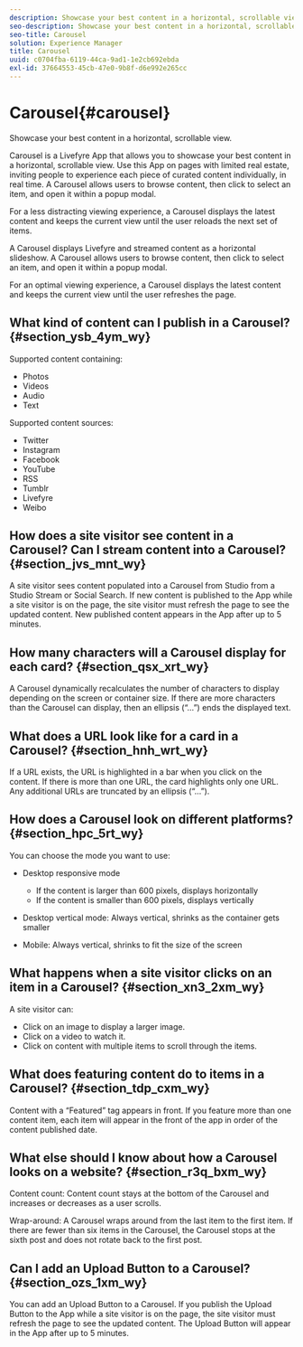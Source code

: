 ```yaml
---
description: Showcase your best content in a horizontal, scrollable view.
seo-description: Showcase your best content in a horizontal, scrollable view.
seo-title: Carousel
solution: Experience Manager
title: Carousel
uuid: c0704fba-6119-44ca-9ad1-1e2cb692ebda
exl-id: 37664553-45cb-47e0-9b8f-d6e992e265cc
---
```

# Carousel{#carousel}

Showcase your best content in a horizontal, scrollable view.

Carousel is a Livefyre App that allows you to showcase your best content in a horizontal, scrollable view. Use this App on pages with limited real estate, inviting people to experience each piece of curated content individually, in real time. A Carousel allows users to browse content, then click to select an item, and open it within a popup modal.

For a less distracting viewing experience, a Carousel displays the latest content and keeps the current view until the user reloads the next set of items.

A Carousel displays Livefyre and streamed content as a horizontal slideshow. A Carousel allows users to browse content, then click to select an item, and open it within a popup modal.

For an optimal viewing experience, a Carousel displays the latest content and keeps the current view until the user refreshes the page.

## What kind of content can I publish in a Carousel? {#section_ysb_4ym_wy}

Supported content containing:

* Photos 
* Videos 
* Audio 
* Text

Supported content sources:

* Twitter 
* Instagram 
* Facebook 
* YouTube 
* RSS 
* Tumblr 
* Livefyre 
* Weibo

## How does a site visitor see content in a Carousel? Can I stream content into a Carousel? {#section_jvs_mnt_wy}

A site visitor sees content populated into a Carousel from Studio from a Studio Stream or Social Search. If new content is published to the App while a site visitor is on the page, the site visitor must refresh the page to see the updated content. New published content appears in the App after up to 5 minutes.

## How many characters will a Carousel display for each card? {#section_qsx_xrt_wy}

A Carousel dynamically recalculates the number of characters to display depending on the screen or container size. If there are more characters than the Carousel can display, then an ellipsis (“…”) ends the displayed text.

## What does a URL look like for a card in a Carousel? {#section_hnh_wrt_wy}

If a URL exists, the URL is highlighted in a bar when you click on the content. If there is more than one URL, the card highlights only one URL. Any additional URLs are truncated by an ellipsis (“…”).

## How does a Carousel look on different platforms? {#section_hpc_5rt_wy}

You can choose the mode you want to use:

* Desktop responsive mode

    * If the content is larger than 600 pixels, displays horizontally 
    * If the content is smaller than 600 pixels, displays vertically

* Desktop vertical mode: Always vertical, shrinks as the container gets smaller 
* Mobile: Always vertical, shrinks to fit the size of the screen

## What happens when a site visitor clicks on an item in a Carousel? {#section_xn3_2xm_wy}

A site visitor can:

* Click on an image to display a larger image. 
* Click on a video to watch it. 
* Click on content with multiple items to scroll through the items.

## What does featuring content do to items in a Carousel? {#section_tdp_cxm_wy}

Content with a “Featured” tag appears in front. If you feature more than one content item, each item will appear in the front of the app in order of the content published date.

## What else should I know about how a Carousel looks on a website? {#section_r3q_bxm_wy}

Content count: Content count stays at the bottom of the Carousel and increases or decreases as a user scrolls.

Wrap-around: A Carousel wraps around from the last item to the first item. If there are fewer than six items in the Carousel, the Carousel stops at the sixth post and does not rotate back to the first post.

## Can I add an Upload Button to a Carousel? {#section_ozs_1xm_wy}

You can add an Upload Button to a Carousel. If you publish the Upload Button to the App while a site visitor is on the page, the site visitor must refresh the page to see the updated content. The Upload Button will appear in the App after up to 5 minutes.
